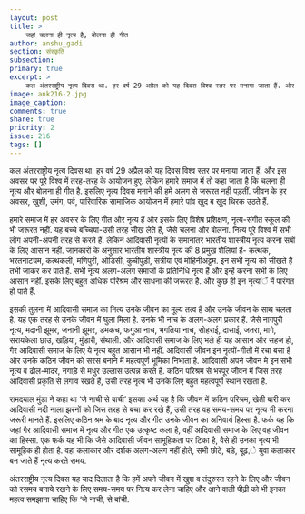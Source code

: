 ```yaml
---
layout: post
title: >
    जहां चलना ही नृत्य है, बोलना ही गीत
author: anshu_gadi
section: संस्कृति
subsection:
primary: true
excerpt: >
    कल अंतरराष्ट्रीय नृत्य दिवस था. हर वर्ष 29 अप्रैल को यह दिवस विश्व स्तर पर मनाया जाता हैं. और इस अवसर पर पूरे विश्व में तरह-तरह के आयोजन हुए. लेकिन हमारे समाज में तो कहा जाता है कि चलना ही नृत्य और बोलना ही गीत है.
image: ank216-2.jpg
image_caption: 
comments: true
share: true
priority: 2
issue: 216
tags: []
---
```


कल अंतरराष्ट्रीय नृत्य दिवस था. हर वर्ष 29 अप्रैल को यह दिवस विश्व स्तर पर मनाया जाता हैं. और इस अवसर पर पूरे विश्व में तरह-तरह के आयोजन हुए. लेकिन हमारे समाज में तो कहा जाता है कि चलना ही नृत्य और बोलना ही गीत है. इसलिए नृत्य दिवस मनाने की हमें अलग से जरूरत नही पड़तीं. जीवन के हर अवसर, खुशी, उमंग, पर्व, पारिवारिक सामाजिक आयोजन में हमारे पांव खुद ब खुद थिरक उठते हैं.

हमारे समाज में हर अवसर के लिए गीत और नृत्य हैं और इसके लिए विशेष प्रशिक्षण, नृत्य-संगीत स्कूल की भी जरूरत नहीं. यह बच्चे बच्चियां-उसी तरह सीख लेते हैं, जैसे चलना और बोलना. नित्य पूरे विश्व में सभी लोग अपनी-अपनी तरह से करते हैं. लेकिन आदिवासी नृत्यों के समानांतर भारतीय शास्त्रीय नृत्य करना सबों के लिए आसान नहीं. जानकारों के अनुसार भारतीय शास्त्रीय नृत्य की 8 प्रमुख शैलियां हैं- कत्थक, भरतनाट्यम, कत्थकली, मणिपुरी, ओडिसी, कुचीपुड़ी, सत्रीया एवं मोहिनीअट्टम. इन सभी नृत्य को  सीखते हैं तभी जाकर कर पाते हैं. सभी नृत्य अलग-अलग समाजों के प्रतिनिधि नृत्य हैं और इन्हें करना सभी के लिए आसान नहीं. इसके लिए बहुत अधिक परिश्रम और साधना की जरूरत है. और कुछ ही इन नृत्यांें में पारंगत हो पाते हैं.

इसकी तुलना में आदिवासी समाज का नित्य उनके जीवन का मूल्य तत्व है और उनके जीवन के साथ चलता है. यह एक तरह से उनके जीवन में घुला मिला है. उनके भी नाच के अलग-अलग प्रकार हैं. जैसे नागपुरी नृत्य, मदानी झूमर, जनानी झूमर, डमकच, फगुआ नाच, भगतिया नाच, सोहराई, दासाई, जतरा, मागे, सरायकेला छाउ, खड़िया, मुंडारी, संथाली. और आदिवासी समाज के लिए भले ही यह आसान और सहज हो, गैर आदिवासी समाज के लिए ये नृत्य बहुत आसान भी नहीं.  आदिवासी जीवन इन नृत्यों-गीतों में रचा बसा है और उनके कठिन जीवन को सरस बनाने में महत्वपूर्ण भूमिका निभाता है. आदिवासी अपने जीवन मे इन सभी नृत्य व ढोल-मांदर, नगाड़े से मधुर उल्लास उत्पन्न करते है. कठिन परिश्रम से भरपूर जीवन में जिस तरह आदिवासी प्रकृति से लगाव रखते हैं, उसी तरह नृत्य भी उनके लिए बहुत महत्वपूर्ण स्थान रखता है.  

रामदयाल मुंडा ने कहा था ‘जे नाची से बाची’ इसका अर्थ यह है कि जीवन में कठिन परिश्रम, खेती बारी कर आदिवासी नदी नाला झरनों को जिस तरह से बचा कर रखे हैं, उसी तरह वह समय-समय पर नृत्य भी करना जरूरी मानते हैं. इसलिए कठिन श्रम के बाद नृत्य और गीत उनके जीवन का अनिवार्य हिस्सा है. फर्क यह कि जहां गैर आदिवासी समाज में नृत्य और गीत एक उत्कृष्ट कला है, वहीं आदिवासी समाज के लिए वह जीवन का हिस्सा. एक फर्क यह भी कि जैसे आदिवासी जीवन सामूहिकता पर टिका है, वैसे ही उनका नृत्य भी सामूहिक ही होता है. वहां कलाकार और दर्शक अलग-अलग नहीं होते, सभी छोटे, बड़े, बूढ़,े युवा कलाकार बन जाते हैं नृत्य करते समय.  

अंतरराष्ट्रीय नृत्य  दिवस यह याद दिलाता है कि हमें अपने जीवन में खुश व तंदुरुस्त रहने के लिए और जीवन को रसमय बनाये रखने के लिए समय-समय पर नित्य कर लेना चाहिए और आने वाली पीढ़ी को भी इनका महत्व समझाना चाहिए कि ‘जे नाची, से बांची.